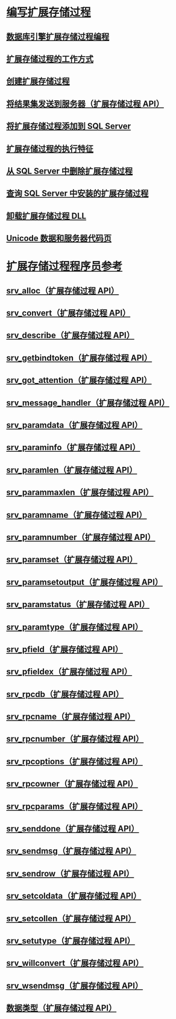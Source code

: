 # [编写扩展存储过程](database-engine-extended-stored-procedures-programming.md)
## [数据库引擎扩展存储过程编程](../database-engine-extended-stored-procedure-programming.md)
## [扩展存储过程的工作方式](how-extended-stored-procedures-work.md)
## [创建扩展存储过程](creating-extended-stored-procedures.md)
## [将结果集发送到服务器（扩展存储过程 API）](sending-result-sets-to-the-server-extended-stored-procedure-api.md)
## [将扩展存储过程添加到 SQL Server](adding-an-extended-stored-procedure-to-sql-server.md)
## [扩展存储过程的执行特征](execution-characteristics-of-extended-stored-procedures.md)
## [从 SQL Server 中删除扩展存储过程](removing-an-extended-stored-procedure-from-sql-server.md)
## [查询 SQL Server 中安装的扩展存储过程](querying-extended-stored-procedures-installed-in-sql-server.md)
## [卸载扩展存储过程 DLL](unloading-an-extended-stored-procedure-dll.md)
## [Unicode 数据和服务器代码页](unicode-data-and-server-code-pages.md)
# [扩展存储过程程序员参考](../extended-stored-procedures-reference/database-engine-extended-stored-procedures-reference.md)
## [srv_alloc（扩展存储过程 API）](../extended-stored-procedures-reference/srv-alloc-extended-stored-procedure-api.md)
## [srv_convert（扩展存储过程 API）](../extended-stored-procedures-reference/srv-convert-extended-stored-procedure-api.md)
## [srv_describe（扩展存储过程 API）](../extended-stored-procedures-reference/srv-describe-extended-stored-procedure-api.md)
## [srv_getbindtoken（扩展存储过程 API）](../extended-stored-procedures-reference/srv-getbindtoken-extended-stored-procedure-api.md)
## [srv_got_attention（扩展存储过程 API）](../extended-stored-procedures-reference/srv-got-attention-extended-stored-procedure-api.md)
## [srv_message_handler（扩展存储过程 API）](../extended-stored-procedures-reference/srv-message-handler-extended-stored-procedure-api.md)
## [srv_paramdata（扩展存储过程 API）](../extended-stored-procedures-reference/srv-paramdata-extended-stored-procedure-api.md)
## [srv_paraminfo（扩展存储过程 API）](../extended-stored-procedures-reference/srv-paraminfo-extended-stored-procedure-api.md)
## [srv_paramlen（扩展存储过程 API）](../extended-stored-procedures-reference/srv-paramlen-extended-stored-procedure-api.md)
## [srv_parammaxlen（扩展存储过程 API）](../extended-stored-procedures-reference/srv-parammaxlen-extended-stored-procedure-api.md)
## [srv_paramname（扩展存储过程 API）](../extended-stored-procedures-reference/srv-paramname-extended-stored-procedure-api.md)
## [srv_paramnumber（扩展存储过程 API）](../extended-stored-procedures-reference/srv-paramnumber-extended-stored-procedure-api.md)
## [srv_paramset（扩展存储过程 API）](../extended-stored-procedures-reference/srv-paramset-extended-stored-procedure-api.md)
## [srv_paramsetoutput（扩展存储过程 API）](../extended-stored-procedures-reference/srv-paramsetoutput-extended-stored-procedure-api.md)
## [srv_paramstatus（扩展存储过程 API）](../extended-stored-procedures-reference/srv-paramstatus-extended-stored-procedure-api.md)
## [srv_paramtype（扩展存储过程 API）](../extended-stored-procedures-reference/srv-paramtype-extended-stored-procedure-api.md)
## [srv_pfield（扩展存储过程 API）](../extended-stored-procedures-reference/srv-pfield-extended-stored-procedure-api.md)
## [srv_pfieldex（扩展存储过程 API）](../extended-stored-procedures-reference/srv-pfieldex-extended-stored-procedure-api.md)
## [srv_rpcdb（扩展存储过程 API）](../extended-stored-procedures-reference/srv-rpcdb-extended-stored-procedure-api.md)
## [srv_rpcname（扩展存储过程 API）](../extended-stored-procedures-reference/srv-rpcname-extended-stored-procedure-api.md)
## [srv_rpcnumber（扩展存储过程 API）](../extended-stored-procedures-reference/srv-rpcnumber-extended-stored-procedure-api.md)
## [srv_rpcoptions（扩展存储过程 API）](../extended-stored-procedures-reference/srv-rpcoptions-extended-stored-procedure-api.md)
## [srv_rpcowner（扩展存储过程 API）](../extended-stored-procedures-reference/srv-rpcowner-extended-stored-procedure-api.md)
## [srv_rpcparams（扩展存储过程 API）](../extended-stored-procedures-reference/srv-rpcparams-extended-stored-procedure-api.md)
## [srv_senddone（扩展存储过程 API）](../extended-stored-procedures-reference/srv-senddone-extended-stored-procedure-api.md)
## [srv_sendmsg（扩展存储过程 API）](../extended-stored-procedures-reference/srv-sendmsg-extended-stored-procedure-api.md)
## [srv_sendrow（扩展存储过程 API）](../extended-stored-procedures-reference/srv-sendrow-extended-stored-procedure-api.md)
## [srv_setcoldata（扩展存储过程 API）](../extended-stored-procedures-reference/srv-setcoldata-extended-stored-procedure-api.md)
## [srv_setcollen（扩展存储过程 API）](../extended-stored-procedures-reference/srv-setcollen-extended-stored-procedure-api.md)
## [srv_setutype（扩展存储过程 API）](../extended-stored-procedures-reference/srv-setutype-extended-stored-procedure-api.md)
## [srv_willconvert（扩展存储过程 API）](../extended-stored-procedures-reference/srv-willconvert-extended-stored-procedure-api.md)
## [srv_wsendmsg（扩展存储过程 API）](../extended-stored-procedures-reference/srv-wsendmsg-extended-stored-procedure-api.md)
## [数据类型（扩展存储过程 API）](../extended-stored-procedures-reference/data-types-extended-stored-procedure-api.md)
